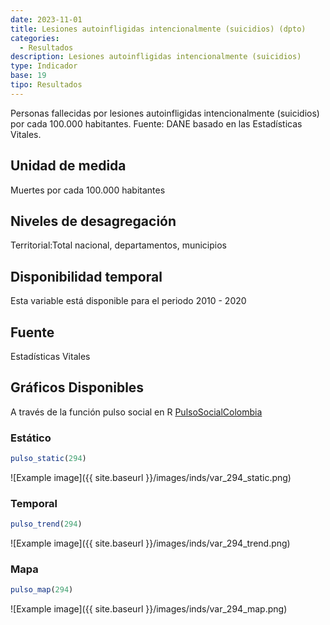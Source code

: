 ```yaml
---
date: 2023-11-01
title: Lesiones autoinfligidas intencionalmente (suicidios) (dpto)
categories:
  - Resultados
description: Lesiones autoinfligidas intencionalmente (suicidios)
type: Indicador
base: 19
tipo: Resultados
--- 
```


Personas fallecidas por lesiones autoinfligidas intencionalmente (suicidios) por cada 100.000 habitantes.
Fuente: DANE basado en las Estadísticas Vitales.

## Unidad de medida
Muertes por cada 100.000 habitantes

## Niveles de desagregación
Territorial:Total nacional, departamentos, municipios

## Disponibilidad temporal
Esta variable está disponible para el periodo 2010 - 2020

## Fuente
Estadísticas Vitales

## Gráficos Disponibles

A través de la función pulso social en R [PulsoSocialColombia](https://github.com/pulsosocialcolombia/PulsoSocialColombia)

### Estático

``` R
pulso_static(294)
```

![Example image]({{ site.baseurl }}/images/inds/var_294_static.png)

### Temporal

``` R
pulso_trend(294)
```

![Example image]({{ site.baseurl }}/images/inds/var_294_trend.png)

### Mapa

``` R
pulso_map(294)
```

![Example image]({{ site.baseurl }}/images/inds/var_294_map.png)